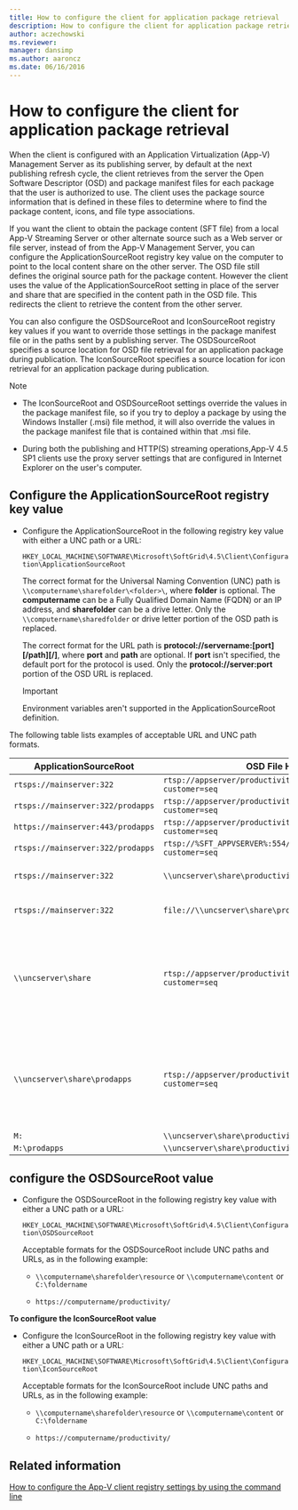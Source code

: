 ```yaml
---
title: How to configure the client for application package retrieval
description: How to configure the client for application package retrieval.
author: aczechowski
ms.reviewer: 
manager: dansimp
ms.author: aaroncz
ms.date: 06/16/2016
---
```


# How to configure the client for application package retrieval

When the client is configured with an Application Virtualization (App-V) Management Server as its publishing server, by default at the next publishing refresh cycle, the client retrieves from the server the Open Software Descriptor (OSD) and package manifest files for each package that the user is authorized to use. The client uses the package source information that is defined in these files to determine where to find the package content, icons, and file type associations.

If you want the client to obtain the package content (SFT file) from a local App-V Streaming Server or other alternate source such as a Web server or file server, instead of from the App-V Management Server, you can configure the ApplicationSourceRoot registry key value on the computer to point to the local content share on the other server. The OSD file still defines the original source path for the package content. However the client uses the value of the ApplicationSourceRoot setting in place of the server and share that are specified in the content path in the OSD file. This redirects the client to retrieve the content from the other server.

You can also configure the OSDSourceRoot and IconSourceRoot registry key values if you want to override those settings in the package manifest file or in the paths sent by a publishing server. The OSDSourceRoot specifies a source location for OSD file retrieval for an application package during publication. The IconSourceRoot specifies a source location for icon retrieval for an application package during publication.

> [!NOTE]
>
> - The IconSourceRoot and OSDSourceRoot settings override the values in the package manifest file, so if you try to deploy a package by using the Windows Installer (.msi) file method, it will also override the values in the package manifest file that is contained within that .msi file.
>
> - During both the publishing and HTTP(S) streaming operations,App-V 4.5 SP1 clients use the proxy server settings that are configured in Internet Explorer on the user's computer.

## Configure the ApplicationSourceRoot registry key value

- Configure the ApplicationSourceRoot in the following registry key value with either a UNC path or a URL:

    `HKEY_LOCAL_MACHINE\SOFTWARE\Microsoft\SoftGrid\4.5\Client\Configuration\ApplicationSourceRoot`

    The correct format for the Universal Naming Convention (UNC) path is `\\computername\sharefolder\<folder>\`, where **folder** is optional. The **computername** can be a Fully Qualified Domain Name (FQDN) or an IP address, and **sharefolder** can be a drive letter. Only the `\\computername\sharedfolder` or drive letter portion of the OSD path is replaced.

    The correct format for the URL path is **protocol://servername:\[port\]\[/path\]\[/\]**, where **port** and **path** are optional. If **port** isn't specified, the default port for the protocol is used. Only the **protocol://server:port** portion of the OSD URL is replaced.

    > [!IMPORTANT]
    > Environment variables aren't supported in the ApplicationSourceRoot definition.

The following table lists examples of acceptable URL and UNC path formats.

| ApplicationSourceRoot | OSD File HREF Path | Result | Comments |
|--|--|--|--|
| `rtsps://mainserver:322` | `rtsp://appserver/productivity/office2k3.sft?customer=seq` | `rtsps://mainserver:322/productivity/office2k3.sft?customer=seq` |  |
| `rtsps://mainserver:322/prodapps` | `rtsp://appserver/productivity/office2k3.sft?customer=seq` | `rtsps://mainserver:322/prodapps/productivity/office2k3.sft?customer=seq` |  |
| `https://mainserver:443/prodapps` | `rtsp://appserver/productivity/office2k3.sft?customer=seq` | `https://mainserver:443/prodapps/productivity/office2k3.sft?customer=seq` |  |
| `rtsps://mainserver:322/prodapps` | `rtsp://%SFT_APPVSERVER%:554/productivity/office2k3.sft?customer=seq` | `rtsps://mainserver:322/prodapps/productivity/office2k3.sft?customer=seq` |  |
| `rtsps://mainserver:322` | `\\uncserver\share\productivity\office2k3.sft` | `rtsps://mainserver:322/productivity/office2k3.sft` | `\` converted to `/` |
| `rtsps://mainserver:322` | `file://\\uncserver\share\productivity\office2k3.sft` | `rtsps://mainserver:322/productivity/office2k3.sft` | `\` converted to `/` |
| `\\uncserver\share` | `rtsp://appserver/productivity/office2k3.sft?customer=seq` | `\\uncserver\share\productivity\office2k3.sft` | `/` converted to `\` and parameter dropped when converting to UNC path |
| `\\uncserver\share\prodapps` | `rtsp://appserver/productivity/office2k3.sft?customer=seq` | `\\uncserver\share\prodapps\productivity/office2k3.sft` | `/` converted to `\` and parameter dropped when converting to UNC path |
| `M:` | `\\uncserver\share\productivity\office2k3.sft` | `M:\productivity\office2k3.sft` |  |
| `M:\prodapps` | `\\uncserver\share\productivity\office2k3.sft` | `M:\prodapps\productivity/office2k3.sft` |  |

## configure the OSDSourceRoot value

-   Configure the OSDSourceRoot in the following registry key value with either a UNC path or a URL:

    `HKEY_LOCAL_MACHINE\SOFTWARE\Microsoft\SoftGrid\4.5\Client\Configuration\OSDSourceRoot`

    Acceptable formats for the OSDSourceRoot include UNC paths and URLs, as in the following example:

    - `\\computername\sharefolder\resource` or `\\computername\content` or `C:\foldername`

    - `https://computername/productivity/`

**To configure the IconSourceRoot value**

-   Configure the IconSourceRoot in the following registry key value with either a UNC path or a URL:

    `HKEY_LOCAL_MACHINE\SOFTWARE\Microsoft\SoftGrid\4.5\Client\Configuration\IconSourceRoot`

    Acceptable formats for the IconSourceRoot include UNC paths and URLs, as in the following example:

    - `\\computername\sharefolder\resource` or `\\computername\content` or `C:\foldername`

    - `https://computername/productivity/`

## Related information

[How to configure the App-V client registry settings by using the command line](how-to-configure-the-app-v-client-registry-settings-by-using-the-command-line.md)

